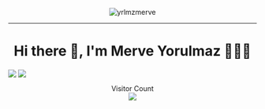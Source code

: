 
<!--
**yrlmzmerve/yrlmzmerve** is a ✨ _special_ ✨ repository because its `README.md` (this file) appears on your GitHub profile.
-->

<p align="center">
  <img src="https://readme-typing-svg.herokuapp.com?color=1AF761&lines=Blockchain+%7C%7C+Defi+%7C%7C+AI+ML+DL;Python+%7C%7C+Java+%7C%7C+Data Science +%7C%7C;Learning+New+Things+Everyday;Never+Stop+Learning!&center=true&width=800&height=45" alt="yrlmzmerve">
</p>
<hr/>

<!--
Here are some ideas to get you started:

- 🔭 I’m currently working on ...
- 🌱 I’m currently learning ...
- 👯 I’m looking to collaborate on ...
- 🤔 I’m looking for help with ...
- 📫 How to reach me: ...
- 😄 Pronouns: ...
- ⚡ Fun fact: ...
-->

<h1 align='center'> Hi there 👋, I'm Merve Yorulmaz 👩🏼‍💻 </h1>

<p align='center'>
  
<a href="https://github.com/yrlmzmerve"><img align="center" src="https://github-readme-stats.vercel.app/api?username=yrlmzmerve&show_icons=true&bg_color=0d1117&text_color=bdc3c7&title_color=f1c40f&icon_color=f1c40f&hide_border=true" /></a>
<a href="https://github.com/yrlmzmerve"><img align="center" src="https://github-readme-stats.vercel.app/api/top-langs/?username=yrlmzmerve&bg_color=0d1117&text_color=bdc3c7&title_color=f1c40f&hide_border=true&layout=compact&langs_count=10&hide=asp.net" /></a>

<p align="center">
  Visitor Count<br>
  <img src="https://profile-counter.glitch.me/yrlmzmerve/count.svg" />
</p>



